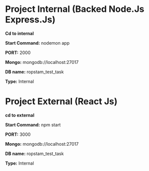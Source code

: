 # Project Internal (Backed Node.Js Express.Js)
**Cd to internal**

**Start Command:** nodemon app

**PORT:** 2000

**Mongo:** mongodb://localhost:27017

**DB name:** ropstam_test_task

**Type:** Internal

# Project External (React Js)
**cd to external**

**Start Command:** npm start

**PORT:** 3000

**Mongo:** mongodb://localhost:27017

**DB name:** ropstam_test_task

**Type:** Internal
